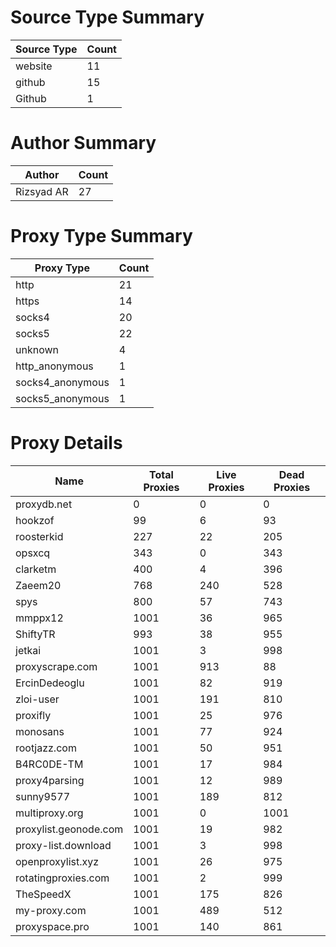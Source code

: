 # Source Type Summary

| Source Type | Count |
|-------------|-------|
| website | 11 |
| github | 15 |
| Github | 1 |


# Author Summary

| Author | Count |
|--------|-------|
| Rizsyad AR | 27 |


# Proxy Type Summary

| Proxy Type | Count |
|------------|-------|
| http | 21 |
| https | 14 |
| socks4 | 20 |
| socks5 | 22 |
| unknown | 4 |
| http_anonymous | 1 |
| socks4_anonymous | 1 |
| socks5_anonymous | 1 |


# Proxy Details

| Name | Total Proxies | Live Proxies | Dead Proxies |
|------|---------------|--------------|---------------|
| proxydb.net | 0 | 0 | 0 |
| hookzof | 99 | 6 | 93 |
| roosterkid | 227 | 22 | 205 |
| opsxcq | 343 | 0 | 343 |
| clarketm | 400 | 4 | 396 |
| Zaeem20 | 768 | 240 | 528 |
| spys | 800 | 57 | 743 |
| mmppx12 | 1001 | 36 | 965 |
| ShiftyTR | 993 | 38 | 955 |
| jetkai | 1001 | 3 | 998 |
| proxyscrape.com | 1001 | 913 | 88 |
| ErcinDedeoglu | 1001 | 82 | 919 |
| zloi-user | 1001 | 191 | 810 |
| proxifly | 1001 | 25 | 976 |
| monosans | 1001 | 77 | 924 |
| rootjazz.com | 1001 | 50 | 951 |
| B4RC0DE-TM | 1001 | 17 | 984 |
| proxy4parsing | 1001 | 12 | 989 |
| sunny9577 | 1001 | 189 | 812 |
| multiproxy.org | 1001 | 0 | 1001 |
| proxylist.geonode.com | 1001 | 19 | 982 |
| proxy-list.download | 1001 | 3 | 998 |
| openproxylist.xyz | 1001 | 26 | 975 |
| rotatingproxies.com | 1001 | 2 | 999 |
| TheSpeedX | 1001 | 175 | 826 |
| my-proxy.com | 1001 | 489 | 512 |
| proxyspace.pro | 1001 | 140 | 861 |
